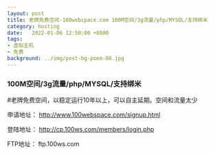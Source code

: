 ```yaml
---
layout: post
title: 老牌免费空间-100webspace.com 100M空间/3g流量/php/MYSQL/支持绑米
category: hosting
date:   2022-01-06 12:50:00 +0800
tags:
- 虚拟主机
- 免费
background: ../img/post-bg-poem-08.jpg
---
```


### 100M空间/3g流量/php/MYSQL/支持绑米

#老牌免费空间，以稳定运行10年以上，可以自主延期。空间和流量太少

申请地址：
http://www.100webspace.com/signup.html

登陆地址：
http://cp.100ws.com/members/login.php

FTP地址：
ftp.100ws.com
